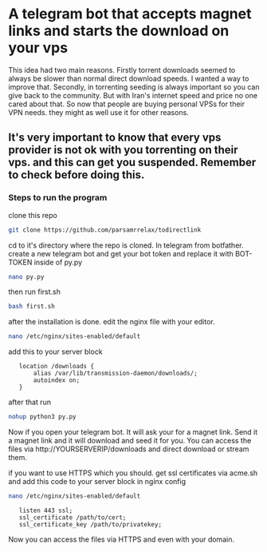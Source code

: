 # A telegram bot that accepts magnet links and starts the download on your vps
This idea had two main reasons. Firstly torrent downloads seemed to always be slower than normal direct download speeds. I wanted a way to improve that. Secondly, in torrenting seeding is always important so you can give back to the community. But with Iran's internet speed and price no one cared about that. So now that people are buying personal VPSs for their VPN needs. they might as well use it for other reasons.

## It's very important to know that every vps provider is not ok with you torrenting on their vps. and this can get you suspended. Remember to check before doing this.

### Steps to run the program
clone this repo
```bash
git clone https://github.com/parsamrrelax/todirectlink
```
cd to it's directory where the repo is cloned.
In telegram from botfather. create a new telegram bot and get your bot token and replace it with BOT-TOKEN inside of py.py
```bash
nano py.py
```
then run first.sh
```bash
bash first.sh
```
after the installation is done. edit the nginx file with your editor.
```bash
nano /etc/nginx/sites-enabled/default
```
add this to your server block
```
   location /downloads {
       alias /var/lib/transmission-daemon/downloads/;
       autoindex on;
   }
```
after that run
```bash
nohup python3 py.py
```
Now if you open your telegram bot. It will ask your for a magnet link. Send it a magnet link and it will download and seed it for you.
You can access the files via http://YOURSERVERIP/downloads and direct download or stream them.

if you want to use HTTPS which you should. get ssl certificates via acme.sh and add this code to your server block in nginx config
```bash
nano /etc/nginx/sites-enabled/default
```

```
   listen 443 ssl;
   ssl_certificate /path/to/cert;
   ssl_certificate_key /path/to/privatekey;
```
Now you can access the files via HTTPS and even with your domain.